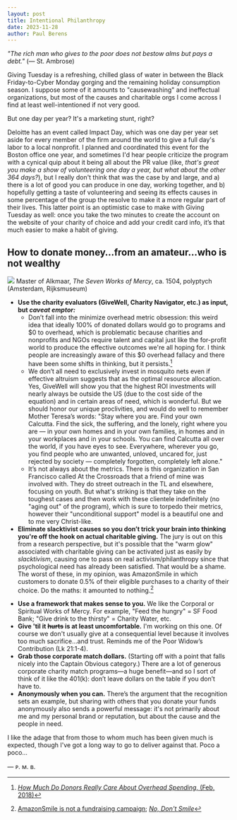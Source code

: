 ```yaml
---
layout: post
title: Intentional Philanthropy
date: 2023-11-28
author:	Paul Berens
---
```

*"The rich man who gives to the poor does not bestow alms but pays a debt."* (— St. Ambrose)

Giving Tuesday is a refreshing, chilled glass of water in between the Black Friday-to-Cyber Monday gorging and the remaining holiday consumption season. I suppose some of it amounts to "causewashing" and ineffectual organizations, but most of the causes and charitable orgs I come across I find at least well-intentioned if not very good.

But one day per year? It's a marketing stunt, right?

Deloitte has an event called Impact Day, which was one day per year set aside for every member of the firm around the world to give a full day's labor to a local nonprofit. I planned and coordinated this event for the Boston office one year, and sometimes I'd hear people criticize the program with a cynical quip about it being all about the PR value (like, *that's great you make a show of volunteering one day a year, but what about the other 364 days?*), but I really don't think that was the case by and large, and a) there is a lot of good you can produce in one day, working together, and b) hopefully getting a taste of volunteering and seeing its effects causes in some percentage of the group the resolve to make it a more regular part of their lives. This latter point is an optimistic case to make with Giving Tuesday as well: once you take the two minutes to create the account on the website of your charity of choice and add your credit card info, it’s that much easier to make a habit of giving.

## How to donate money…from an amateur…who is not wealthy

![](https://upload.wikimedia.org/wikipedia/commons/f/fd/Werken_van_Barmhartigheid%2C_Meester_van_Alkmaar_%281504%29.jpg)
<span class="muted small">Master of Alkmaar, *The Seven Works of Mercy*, ca. 1504, polyptych (Amsterdam, Rijksmuseum)</span>

- **Use the charity evaluators (GiveWell, Charity Navigator, etc.) as input, but *caveat emptor:***
    - Don’t fall into the minimize overhead metric obsession: this weird idea that ideally 100% of donated dollars would go to programs and $0 to overhead, which is problematic because charities and nonprofits and NGOs require talent and capital just like the for-profit world to produce the effective outcomes we're all hoping for. I think people are increasingly aware of this $0 overhead fallacy and there have been some shifts in thinking, but it persists.[^1]
    - We don’t all need to exclusively invest in mosquito nets even if effective altruism suggests that as the optimal resource allocation. Yes, GiveWell will show you that the highest ROI investments will nearly always be outside the US (due to the cost side of the equation) and in certain areas of need, which is wonderful. But we should honor our unique proclivities, and would do well to remember Mother Teresa’s words: "Stay where you are. Find your own Calcutta. Find the sick, the suffering, and the lonely, right where you are — in your own homes and in your own families, in homes and in your workplaces and in your schools. You can find Calcutta all over the world, if you have eyes to see. Everywhere, wherever you go, you find people who are unwanted, unloved, uncared for, just rejected by society — completely forgotten, completely left alone."
    - It’s not always about the metrics. There is this organization in San Francisco called At the Crossroads that a friend of mine was involved with. They do street outreach in the TL and elsewhere, focusing on youth. But what's striking is that they take on the toughest cases and then work with these clientele indefinitely (no "aging out" of the program), which is sure to torpedo their metrics, however their "unconditional support" model is a beautiful one and to me very Christ-like.
- **Eliminate slacktivist causes so you don’t trick your brain into thinking you're off the hook on actual charitable giving.** The jury is out on this from a research perspective, but it's possible that the "warm glow" associated with charitable giving can be activated just as easily by *slacktivism*, causing one to pass on real activism/philanthropy since that psychological need has already been satisfied. That would be a shame. The worst of these, in my opinion, was AmazonSmile in which customers to donate 0.5% of their eligible purchases to a charity of their choice. Do the maths: it amounted to nothing.[^2]
[^1]: [*How Much Do Donors Really Care About Overhead Spending*, (Feb, 2018)](https://greymatterresearch.com/overhead-ratios/)
[^2]: [AmazonSmile is not a fundraising campaign](https://www.giantsquidgroup.com/blog/amazonsmile-is-not-a-fundraising-campaign); [*No, Don't Smile*](https://www.alancantorconsulting.com/2014/12/no-dont-smile/)
- **Use a framework that makes sense to you.** We like the Corporal or Spiritual Works of Mercy. For example, "Feed the hungry" = SF Food Bank; "Give drink to the thirsty" = Charity Water, etc.
- **Give 'til it ~~hurts~~ is at least uncomfortable.** I'm working on this one. Of course we don't usually give at a consequential level because it involves too much sacrifice...and trust. Reminds me of the Poor Widow’s Contribution (Lk 21:1-4).
- **Grab those corporate match dollars.** (Starting off with a point that falls nicely into the Captain Obvious category.) There are a lot of generous corporate charity match programs—a huge benefit—and so I sort of think of it like the 401(k): don’t leave dollars on the table if you don’t have to.
- **Anonymously when you can.** There’s the argument that the recognition sets an example, but sharing with others that you donate your funds anonymously also sends a powerful message: it's not primarily about me and my personal brand or reputation, but about the cause and the people in need.

I like the adage that from those to whom much has been given much is expected, though I've got a long way to go to deliver against that. Poco a poco…

— ᴘ. ᴍ. ʙ.